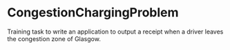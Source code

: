 # CongestionChargingProblem
Training task to write an application to output a receipt when a driver leaves the congestion zone of Glasgow.
